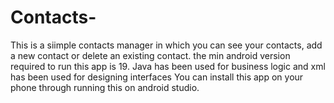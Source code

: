 # Contacts-
This is a  siimple contacts manager in which you can see your contacts, add a new contact or delete an existing contact. 
the min android version required to run this app is 19.
Java has been used for business logic and xml has been used for designing interfaces
You can install this app on your phone through running this on android studio.
